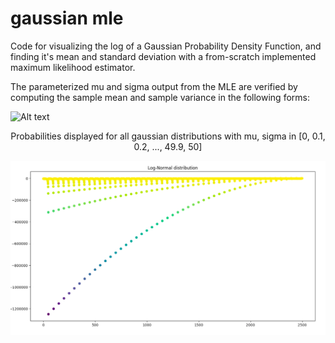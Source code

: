 # gaussian mle

Code for visualizing the log of a Gaussian Probability Density Function, and finding it's mean and standard deviation with a from-scratch implemented maximum likelihood estimator. 

The parameterized mu and sigma output from the MLE are verified by computing the sample mean and sample variance in the following forms:

![Alt text](https://github.com/arikanev/gaussian_mle/blob/master/SampleMean.png)



<p align="center"> Probabilities displayed for all gaussian distributions with mu, sigma in [0, 0.1, 0.2, ..., 49.9, 50] </p>

![Alt text](https://github.com/arikanev/gaussian_mle/blob/master/Log-Norm_sample.png)
